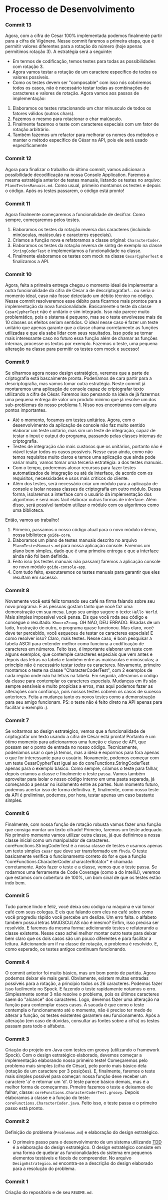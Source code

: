 # Processo de Desenvolvimento

### Commit 13
Agora, com a cifra de Cesar 100% implementada podemos finalmente partir para a cifra de Vigènere.
Nesse commit faremos a primeira etapa, que é permitir valores diferentes para a rotação do número (hoje apenas permitimos rotação 3).
A estratégia será a seguinte:
- Em termos de codificação, temos testes para todas as possibilidades com rotação 3.
- Agora vamos testar a rotação de um caractere específico de todos os valores possíveis.
- Como os testes devem ser "composable" com isso nós cobriremos todos os casos, não é necessário testar todas as combinações de caracteres e valores de rotação.
Agora vamos aos passos de implementação:
1. Elaboramos os testes rotacionando um char minusculo de todos os fatores válidos (outros chars).
2. Fazemos o mesmo para rotacionar o char maiúsculo.
3. Finalmente fazemos o teste com caracteres especiais com um fator de rotação arbitrário.
4. Também fazemos um refactor para melhorar os nomes dos métodos e manter o método específico de César na API, pois ele será usado especificamente

### Commit 12
Agora para finalizar o trabalho do último commit, vamos adicionar a possibilidade decodificação na nossa Console Application.
Faremos a mesma estratégia anterior de testes manuais, listando os testes no arquivo: `PlanoTestesManuais.md`.
Como usual, primeiro montamos os testes e depois o código.
Após os testes passarem, o código está pronto!

### Commit 11
Agora finalmente começaremos a funcionalidade de decifrar. Como sempre, começaremos pelos testes.
1. Elaboramos os testes da rotação reversa dos caracteres (incluindo minúsculas, maiúsculas e caracteres especiais).
2. Criamos a função nova e refatoramos a classe original: `CharacterCoder`.
3. Elaboramos os testes da rotação reversa de sintrg de exemplo na classe `StringCoderTest` e implementamos a funcionalidade na classe.
4. Finalmente elaboramos os testes com mock na classe `CesarCypherTest` e finalizamos a API.

### Commit 10
Agora, feita a primeira entrega chegou o momento ideal de implementar a outra funcionalidade da cifra de Cesar a de descriptografar!... ou seria o momento ideal, caso não fosse detectado um débito técnico no código. Nesse commit resolveremos esse débito para ficarmos mais prontos para a implementação da nova funcionalidade.
Basicamente o teste da classe `CesarCypherTest` não é unitário e sim integrado. Isso não parece muito problemático, pois o sistema é pequeno, mas se o teste envolvesse mais de 10 classes os efeitos seriam sentidos. O ideal nesse caso é fazer um teste unitário que apenas garante que a classe chama corretamente as funções utilizadas e que ela sabe lidar com seus resultados. Isso pode se tornar mais interessante caso no futuro essa função além de chamar as funções internas, processe os textos por exemplo.
Fazemos o teste, uma pequena alteração na classe para permitir os testes com mock e sucesso!

### Commit 9 
Se olharmos agora nosso design estratégico, veremos que a parte de criptografia está bascaimente pronta. Poderíamos de cara partir para a descriptografia, mas vamos tomar outra estratégia.
Neste commit já montaremos uma aplicação de console capaz de criptografar texto utilizando a cifra de César. Faremos isso pensando na ideia de já fazermos uma pequena entrega de valor um produto mínimo que já resolve um dos sub-problemas do nosso problema 1.
Nisso nos encontramos com alguns pontos importantes.
- Até o momento, focamos em [testes unitários](https://en.wikipedia.org/wiki/Unit_testing). Agora, com o desenvolvimento da aplicação de console não faz muito sentido elaborar um teste unitário, mas sim um teste de integração, capaz de testar o input e output do programa, passando pelas classes internas de criptografia.
- Testes de integração são mais custosos que os unitários, portanto não é viável testar todos os casos possíveis. Nesse caso ainda, como não temos requisitos muito claros e temos uma aplicação que ainda pode variar muito, vamos tomar uma terceria estratégia: a dos testes manuais.
- Com o tempo, poderemos alocar recursos para fazer testes automatizados de integração ou até de interface, de acordo com os requisitos, necessidades e usos mais críticos do cliente.
- Além dos testes, será necessário criar um módulo para a aplicação de console e isolar nossas classes de criptografia em outro módulo. Dessa forma, isolaremos a interface com o usuário da implementação dos algoritmos e será mais fácil elaborar outras formas de interface. Além disso, será possível também utilizar o módulo com os algoritmos como uma biblioteca.

Então, vamos ao trabalho!
1. Primeiro, passamos o nosso código atual para o novo módulo interno, nossa biblioteca `goide-core`.
2. Elaboramos um plano de testes manuais descrito no arquivo `PlanoTestesManuais.md` para nossa aplicação console. Faremos um plano bem simples, dado que é uma primeira entrega e que a interface ainda não foi bem definida.
3. Feito isso (os testes manuais não passam) faremos a aplicação console no novo módulo `goide-console-app`.
4. Com tudo feito, executaremos os testes manuais para garantir que eles resultam em sucesso.

### Commit 8
Novamente você está feliz tomando seu café na firma falando sobre seu novo programa. E as pessoas gostam tanto que você faz uma demonstração em sua mesa. Logo seu amigo sugere o texto: `Hello World`. Mais simples impossível você pensa. Eis que você roda seu código e consegue o resultado: `Khoor=Zruog`. OH NÃO, DEU ERRADO. Risadas de um lado, frustração de outro, o programa quase funcionou. Mas claro, você deve ter percebido, você esqueceu de testar os caracteres especiais!  E como resolver isso? Claro, mais testes.
Nesse caso, é bom pesquisar a tabela ASCII para entender melhor como funciona a codificação de caracteres em números. Feito isso, é importante elaborar um teste com alguns exemplos, que contemple caracteres especiais que vem antes e depois das letras na tabela e também entre as maiúsculas e minúsculas; a princípio não é necessário testar *todos* os caracteres.
Novamente, primeiro montamos o teste na classe "CharacterCoderTest", com 2 exemplos de cada região onde não há letras na tabela.
Em seguida, alteramos o código da classe para contemplar os caracteres especiais. Mudanças em ifs são sempre sensíveis e muito propícias a erros, mas aqui podemos fazer as alterações com confiança, pois nossos testes cobrem os casos de sucesso anteriores.
Feita a mudança tanto os novos testes como a demonstração para seu amigo funcionam.
PS: o teste não é feito direto na API apenas para facilitar o exemplo :).

### Commit 7 
Se voltarmos ao design estratégico, vemos que a funcionalidade de criptografar um texto usando a cifra de César está pronta! Portanto é um ótimo momento para adicionarmos uma função e classe de API, que possam ser o ponto de entrada no nosso código. Tecnicamente, poderíamos usar o que já temos, mas a ideia é expormos para fora apenas o que for interessante para o usuário.
Novamente, podemos começar com um teste CesarCypherTest igual ao do coreFunctions.StringCoderTest apenas para o exemplo básico.
Como sempre, criamos o teste para falhar, depois criamos a classe e finalmente o teste passa.
Vamos também aproveitar para isolar o nosso código interno em uma pasta separada, já começando a pensar no isolamento entre as partes. Num momento futuro, podemos acertar isso de forma definitiva.
E, finalmente, como nosso teste da API é preliminar, podemos, por hora, testar apenas um caso bastante simples.

### Commit 6
Finalmente, com nossa função de rotação robusta vamos fazer uma função que consiga montar um texto cifrado!
Primeiro, faremos um teste adequado. No primeiro momento vamos utilizar outra classe, já que definimos a nossa classe inicial como um manipulador de caracteres.
coreFunctions.StringCoderTest é a nossa classe de testes e usamos apenas um texto simples `cesar` que deve ser transformado em `fhvdu`. O teste basicamente verifica o funcionamento correto do for e que a função "coreFunctions.CharacterCoder.characterRotator" é chamada corretamente.
Após fazer o teste e a classe, vemos que o teste passa.
Se rodarmos uma ferramente de Code Coverage (como a do IntelliJ), veremos que estamos com cobertura de 100%, um bom sinal de que os testes estão indo bem.

### Commit 5
Tudo parece lindo e feliz, você deixa seu código na máquina e vai tomar café com seus colegas. E eis que falando com eles no café sobre como você progrediu rápido você percebe um deslize. Um erro falta. o alfabeto também possui letras MAIÚSCULAS não é mesmo?
Enfim, isso precisa ser resolvido. E faremos da mesma forma: adicionando testes e refatorando a classe existente.
Nesse caso achei melhor montar outro teste para deixar bem claro que os dois casos são um pouco diferentes e para facilitar a leitura.
Adicionando um if na classe de rotação, o problema é resolvido.
E, como esperado, os testes antigos continuam funcionando.

### Commit 4
O commit anterior foi muito básico, mas um bom ponto de partida. Agora podemos deixar ele mais geral.
Obviamente, existem muitas entradas possíveis para a rotação, a princípio todos os 26 caracteres. Podemos fazer isso facilmente no Spock.
E fazendo o teste rapidamente notamos o erro. Simplesmente somar 3 não resolve o problema, pois os últimos caracteres saem do "alcance" dos caracteres.
Logo, devemos fazer uma alteração na função para contemplar esses casos. A sacada é que como o teste contempla o funcionamento até o momento, não é preciso ter medo de alterar a função, os testes existentes garantem seu funcionamento.
Após a alteração (em caso de dúvidas, consultar as fontes sobre a cifra) os testes passam para todo o alfabeto.

### Commit 3
Criação do projeto em Java com testes em groovy (utilizando o framework Spock).
Com o design estratégico elaborado, devemos começar a implementação elaborando nosso primeiro teste!
Começaremos pelo problema mais simples (cifra de César), pelo ponto mais básico dela (rotação de um caractere por 3 posições).
E, finalmente, faremos o teste mais simples possível para começar: nossa função deve receber um caractere 'a' e retornar um 'd'.
O teste parece básico demais, mas é a melhor forma de começarmos. 
Prmeiro fazemos o teste e deixamos ele falhar, classe: `coreFunctions.CharacterCoderTest.groovy`.
Depois elaboramos a classe e a função do teste: `coreFunctions.CharacterCoder.java`.
Feito isso, o teste passa e o primeiro passo está pronto.

### Commit 2
Definição do problema (`Problemas.md`) e elaboração do design estratégico.
- O primeiro passo para o desenvolvimento de um sistema utilizando [TDD](https://en.wikipedia.org/wiki/Test-driven_development) é a elaboração do design estratégico. O design estratégico consiste em uma forma de quebrar as funcionalidades do sistema em pequenos elementos testáveis e fáceis de compreender. No arquivo `DesignEstrategico.md` encontra-se a descrição do design elaborado para a resolução do problema.

### Commit 1
Criação do repositório e de seu `README.md`.